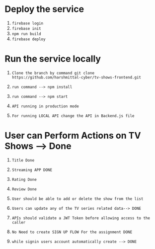 # Deploy the service

1) `firebase login`
2) `firebase init`
3) `npm run build`
4) `firebase deploy`

# Run the service locally

1) `Clone the branch by command git clone https://github.com/harshmittal-cyber/tv-shows-frontend.git`

2) `run command --> npm install`

3) `run command --> npm start`

4) `API running in production mode`

5) `For running LOCAL API change the API in Backend.js file`

# User can Perform Actions on TV Shows --> Done
1) `Title Done`
2) `Streaming APP DONE`
3) `Rating Done`
4) `Review Done`

5) `User should be able to add or delete the show from the list`

6) `Users can update any of the TV series related data--> DONE`

7) `APIs should validate a JWT Token before allowing access to the caller`

8) `No Need to create SIGN UP FLOW For the assignment DONE`

9) `while signin users account automatically create --> DONE`


